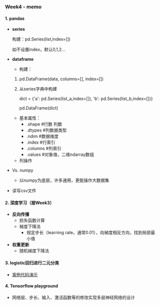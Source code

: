 ### Week4 - memo

#### 1. pandas

 * **series**

   构建：pd.Series(list,index=[])

   如不设置index，默认0,1,2...

* **dataframe**

  *  构建：

    1. pd.DataFrame(data, columns=[], index=[])

    2. 从series字典中构建

       dict = {'a': pd.Series(list_a,index=[]), 'b': pd.Series(list_b,index=[])}

       pd.DataFrame(dict)

  * 基本属性：
    * .shape #行数 列数
    * .dtypes #列数据类型
    * .ndim #数据维度
    * .index #行索引
    * .columns #列索引
    * .values #对象值，二维ndarray数组
  * 列操作

* Vs. numpy
  * 以numpy为底层，许多通用，更能操作大数据集

* 读写csv文件

#### 2. 深度学习（接Week3）

* **反向传播**
  * 损失函数计算
  * 梯度下降法
    * 规定步长（learning rate，通常0.01），向梯度相反方向，找到局部最小值
* **权重更新**
  * 随机梯度下降法

#### 3. logistic回归进行二元分类

* [案例代码演示](https://github.com/saturn-lab/BDMI-2021S/blob/main/Computing/logistic_regression/logistic_regression_scratch.ipynb)

#### 4. Tensorflow playground

* 网络层、步长、输入、激活函数等的修改实现多层神经网络的设计